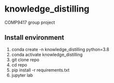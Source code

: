 # knowledge_distilling
COMP9417 group project


## Install environment
1. conda create -n knowledge_distilling python=3.8
2. conda activate knowledge_distilling
3. git clone repo
4. cd repo
5. pip install -r requirements.txt
6. jupyter lab
